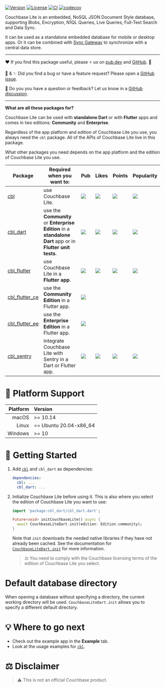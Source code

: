 [![Version](https://badgen.net/pub/v/cbl_dart)](https://pub.dev/packages/cbl_dart)
[![License](https://badgen.net/pub/license/cbl_dart)](https://github.com/cbl-dart/cbl-dart/blob/main/packages/cbl_dart/LICENSE)
[![CI](https://github.com/cbl-dart/cbl-dart/actions/workflows/ci.yaml/badge.svg)](https://github.com/cbl-dart/cbl-dart/actions/workflows/ci.yaml)
[![codecov](https://codecov.io/gh/cbl-dart/cbl-dart/branch/main/graph/badge.svg?token=XNUVBY3Y39)](https://codecov.io/gh/cbl-dart/cbl-dart)

Couchbase Lite is an embedded, NoSQL JSON Document Style database, supporting
Blobs, Encryption, N1QL Queries, Live Queries, Full-Text Search and Data Sync.

It can be used as a standalone embedded database for mobile or desktop apps. Or
it can be combined with [Sync Gateway] to synchronize with a central data store.

---

❤️ If you find this package useful, please ⭐ us on [pub.dev][cbl] and
[GitHub][repository]. 🙏

🐛 & ✨ Did you find a bug or have a feature request? Please open a [GitHub
issue][issues].

👋 Do you you have a question or feedback? Let us know in a [GitHub
discussion][discussions].

---

**What are all these packages for?**

Couchbase Lite can be used with **standalone Dart** or with **Flutter** apps and
comes in two editions: **Community** and **Enterprise**.

Regardless of the app platform and edition of Couchbase Lite you use, you always
need the `cbl` package. All of the APIs of Couchbase Lite live in this package.

What other packages you need depends on the app platform and the edition of
Couchbase Lite you use.

| Package          | Required when you want to:                                                                                 | Pub                                          | Likes                                         | Points                                         | Popularity                                         |
| ---------------- | ---------------------------------------------------------------------------------------------------------- | -------------------------------------------- | --------------------------------------------- | ---------------------------------------------- | -------------------------------------------------- |
| [cbl]            | use Couchbase Lite.                                                                                        | ![](https://badgen.net/pub/v/cbl)            | ![](https://badgen.net/pub/likes/cbl)         | ![](https://badgen.net/pub/points/cbl)         | ![](https://badgen.net/pub/popularity/cbl)         |
| [cbl_dart]       | use the **Community** or **Enterprise Edition** in a **standalone Dart** app or in **Flutter unit tests**. | ![](https://badgen.net/pub/v/cbl_dart)       | ![](https://badgen.net/pub/likes/cbl_dart)    | ![](https://badgen.net/pub/points/cbl_dart)    | ![](https://badgen.net/pub/popularity/cbl_dart)    |
| [cbl_flutter]    | use Couchbase Lite in a **Flutter app**.                                                                   | ![](https://badgen.net/pub/v/cbl_flutter)    | ![](https://badgen.net/pub/likes/cbl_flutter) | ![](https://badgen.net/pub/points/cbl_flutter) | ![](https://badgen.net/pub/popularity/cbl_flutter) |
| [cbl_flutter_ce] | use the **Community Edition** in a Flutter app.                                                            | ![](https://badgen.net/pub/v/cbl_flutter_ce) |                                               |                                                |                                                    |
| [cbl_flutter_ee] | use the **Enterprise Edition** in a Flutter app.                                                           | ![](https://badgen.net/pub/v/cbl_flutter_ee) |                                               |                                                |                                                    |
| [cbl_sentry]     | integrate Couchbase Lite with Sentry in a Dart or Flutter app.                                             | ![](https://badgen.net/pub/v/cbl_sentry)     | ![](https://badgen.net/pub/likes/cbl_sentry)  | ![](https://badgen.net/pub/points/cbl_sentry)  | ![](https://badgen.net/pub/popularity/cbl_sentry)  |

# 🎯 Platform Support

| Platform | Version                |
| -------: | :--------------------- |
|    macOS | >= 10.14               |
|    Linux | == Ubuntu 20.04-x86_64 |
|  Windows | >= 10                  |

# 🔌 Getting Started

1. Add [`cbl`][cbl] and `cbl_dart` as dependencies:

   ```yaml
   dependencies:
     cbl: ...
     cbl_dart: ...
   ```

1. Initialize Couchbase Lite before using it. This is also where you select the
   edition of Couchbase Lite you want to use:

   ```dart
   import 'package:cbl_dart/cbl_dart.dart';

   Future<void> initCouchbaseLite() async {
     await CouchbaseLiteDart.init(edition: Edition.community);
   }
   ```

   Note that `init` downloads the needed native libraries if they have not
   already been cached. See the documentation for
   [`CouchbaseLiteDart.init`](https://pub.dev/documentation/cbl_dart/latest/cbl_dart/CouchbaseLiteDart/init.html)
   for more information.

   > ⚖️ You need to comply with the Couchbase licensing terms of the edition of
   > Couchbase Lite you select.

# Default database directory

When opening a database without specifying a directory, the current working
directory will be used. `CouchbaseLiteDart.init` allows you to specify a
different default directory.

# 💡 Where to go next

- Check out the example app in the **Example** tab.
- Look at the usage examples for [`cbl`][cbl].

# ⚖️ Disclaimer

> ⚠️ This is not an official Couchbase product.

[repository]: https://github.com/cbl-dart/cbl-dart
[cbl]: https://pub.dev/packages/cbl
[cbl_dart]: https://pub.dev/packages/cbl_dart
[cbl_flutter]: https://pub.dev/packages/cbl_flutter
[cbl_flutter_ce]: https://pub.dev/packages/cbl_flutter_ce
[cbl_flutter_ee]: https://pub.dev/packages/cbl_flutter_ee
[cbl_sentry]: https://pub.dev/packages/cbl_sentry
[issues]: https://github.com/cbl-dart/cbl-dart/issues
[discussions]: https://github.com/cbl-dart/cbl-dart/discussions
[sync gateway]: https://www.couchbase.com/sync-gateway
